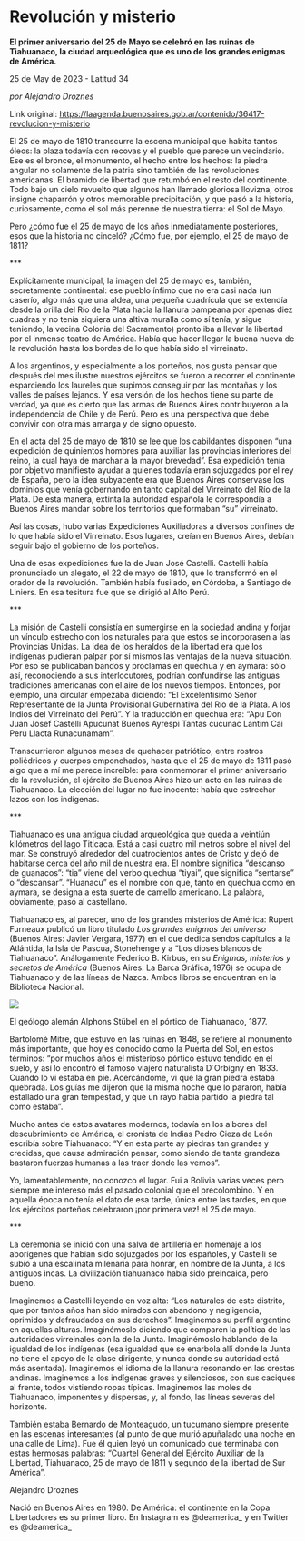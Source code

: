 # Revolución y misterio

**El primer aniversario del 25 de Mayo se celebró en las ruinas de Tiahuanaco, la ciudad arqueológica que es uno de los grandes enigmas de América.**

25 de May de 2023 - Latitud 34

_por Alejandro Droznes_

Link original: https://laagenda.buenosaires.gob.ar/contenido/36417-revolucion-y-misterio



El 25 de mayo de 1810 transcurre la escena municipal que habita tantos óleos: la plaza todavía con recovas y el pueblo que parece un vecindario. Ese es el bronce, el monumento, el hecho entre los hechos: la piedra angular no solamente de la patria sino también de las revoluciones americanas. El bramido de libertad que retumbó en el resto del continente. Todo bajo un cielo revuelto que algunos han llamado gloriosa llovizna, otros insigne chaparrón y otros memorable precipitación, y que pasó a la historia, curiosamente, como el sol más perenne de nuestra tierra: el Sol de Mayo.




Pero ¿cómo fue el 25 de mayo de los años inmediatamente posteriores, esos que la historia no cinceló? ¿Cómo fue, por ejemplo, el 25 de mayo de 1811?




\*\*\*




Explícitamente municipal, la imagen del 25 de mayo es, también, secretamente continental: ese pueblo ínfimo que no era casi nada (un caserío, algo más que una aldea, una pequeña cuadrícula que se extendía desde la orilla del Río de la Plata hacia la llanura pampeana por apenas diez cuadras y no tenía siquiera una altiva muralla como sí tenía, y sigue teniendo, la vecina Colonia del Sacramento) pronto iba a llevar la libertad por el inmenso teatro de América. Había que hacer llegar la buena nueva de la revolución hasta los bordes de lo que había sido el virreinato.




A los argentinos, y especialmente a los porteños, nos gusta pensar que después del mes ilustre nuestros ejércitos se fueron a recorrer el continente esparciendo los laureles que supimos conseguir por las montañas y los valles de países lejanos. Y esa versión de los hechos tiene su parte de verdad, ya que es cierto que las armas de Buenos Aires contribuyeron a la independencia de Chile y de Perú. Pero es una perspectiva que debe convivir con otra más amarga y de signo opuesto.




En el acta del 25 de mayo de 1810 se lee que los cabildantes disponen “una expedición de quinientos hombres para auxiliar las provincias interiores del reino, la cual haya de marchar a la mayor brevedad”. Esa expedición tenía por objetivo manifiesto ayudar a quienes todavía eran sojuzgados por el rey de España, pero la idea subyacente era que Buenos Aires conservase los dominios que venía gobernando en tanto capital del Virreinato del Río de la Plata. De esta manera, extinta la autoridad española le correspondía a Buenos Aires mandar sobre los territorios que formaban “su” virreinato.




Así las cosas, hubo varias Expediciones Auxiliadoras a diversos confines de lo que había sido el Virreinato. Esos lugares, creían en Buenos Aires, debían seguir bajo el gobierno de los porteños.




Una de esas expediciones fue la de Juan José Castelli. Castelli había pronunciado un alegato, el 22 de mayo de 1810, que lo transformó en el orador de la revolución. También había fusilado, en Córdoba, a Santiago de Liniers. En esa tesitura fue que se dirigió al Alto Perú.




\*\*\*




La misión de Castelli consistía en sumergirse en la sociedad andina y forjar un vínculo estrecho con los naturales para que estos se incorporasen a las Provincias Unidas. La idea de los heraldos de la libertad era que los indígenas pudieran palpar por sí mismos las ventajas de la nueva situación. Por eso se publicaban bandos y proclamas en quechua y en aymara: sólo así, reconociendo a sus interlocutores, podrían confundirse las antiguas tradiciones americanas con el aire de los nuevos tiempos. Entonces, por ejemplo, una circular empezaba diciendo: “El Excelentísimo Señor Representante de la Junta Provisional Gubernativa del Río de la Plata. A los Indios del Virreinato del Perú”. Y la traducción en quechua era: “Apu Don Juan Josef Castelli Apucunat Buenos Ayrespi Tantas cucunac Lantim Cai Perú Llacta Runacunamam”.




Transcurrieron algunos meses de quehacer patriótico, entre rostros poliédricos y cuerpos emponchados, hasta que el 25 de mayo de 1811 pasó algo que a mí me parece increíble: para conmemorar el primer aniversario de la revolución, el ejército de Buenos Aires hizo un acto en las ruinas de Tiahuanaco. La elección del lugar no fue inocente: había que estrechar lazos con los indígenas.




\*\*\*




Tiahuanaco es una antigua ciudad arqueológica que queda a veintiún kilómetros del lago Titicaca. Está a casi cuatro mil metros sobre el nivel del mar. Se construyó alrededor del cuatrocientos antes de Cristo y dejó de habitarse cerca del año mil de nuestra era. El nombre significa “descanso de guanacos”: “tia” viene del verbo quechua “tiyai”, que significa “sentarse” o “descansar”. “Huanacu” es el nombre con que, tanto en quechua como en aymara, se designa a esta suerte de camello americano. La palabra, obviamente, pasó al castellano.




Tiahuanaco es, al parecer, uno de los grandes misterios de América: Rupert Furneaux publicó un libro titulado *Los grandes enigmas del universo* (Buenos Aires: Javier Vergara, 1977) en el que dedica sendos capítulos a la Atlántida, la Isla de Pascua, Stonehenge y a “Los dioses blancos de Tiahuanaco”. Análogamente Federico B. Kirbus, en su *Enigmas, misterios y secretos de América* (Buenos Aires: La Barca Gráfica, 1976) se ocupa de Tiahuanaco y de las líneas de Nazca. Ambos libros se encuentran en la Biblioteca Nacional.




![](https://cdn.feater.me/files/images/1244026/68255ac5-5ff1-4656-a238-6ecde7590636.jpg)




El geólogo alemán Alphons Stübel en el pórtico de Tiahuanaco, 1877.




Bartolomé Mitre, que estuvo en las ruinas en 1848, se refiere al monumento más importante, que hoy es conocido como la Puerta del Sol, en estos términos: “por muchos años el misterioso pórtico estuvo tendido en el suelo, y así lo encontró el famoso viajero naturalista D´Orbigny en 1833. Cuando lo vi estaba en pie. Acercándome, vi que la gran piedra estaba quebrada. Los guías me dijeron que la misma noche que lo pararon, había estallado una gran tempestad, y que un rayo había partido la piedra tal como estaba”.




Mucho antes de estos avatares modernos, todavía en los albores del descubrimiento de América, el cronista de Indias Pedro Cieza de León escribía sobre Tiahuanaco: “Y en esta parte ay piedras tan grandes y crecidas, que causa admiración pensar, como siendo de tanta grandeza bastaron fuerzas humanas a las traer donde las vemos”.




Yo, lamentablemente, no conozco el lugar. Fui a Bolivia varias veces pero siempre me interesó más el pasado colonial que el precolombino. Y en aquella época no tenía el dato de esa tarde, única entre las tardes, en que los ejércitos porteños celebraron ¡por primera vez! el 25 de mayo.




\*\*\*




La ceremonia se inició con una salva de artillería en homenaje a los aborígenes que habían sido sojuzgados por los españoles, y Castelli se subió a una escalinata milenaria para honrar, en nombre de la Junta, a los antiguos incas. La civilización tiahuanaco había sido preincaica, pero bueno.




Imaginemos a Castelli leyendo en voz alta: “Los naturales de este distrito, que por tantos años han sido mirados con abandono y negligencia, oprimidos y defraudados en sus derechos”. Imaginemos su perfil argentino en aquellas alturas. Imaginémoslo diciendo que comparen la política de las autoridades virreinales con la de la Junta. Imaginémoslo hablando de la igualdad de los indígenas (esa igualdad que se enarbola allí donde la Junta no tiene el apoyo de la clase dirigente, y nunca donde su autoridad está más asentada). Imaginemos el idioma de la llanura resonando en las crestas andinas. Imaginemos a los indígenas graves y silenciosos, con sus caciques al frente, todos vistiendo ropas típicas. Imaginemos las moles de Tiahuanaco, imponentes y dispersas, y, al fondo, las líneas severas del horizonte.




También estaba Bernardo de Monteagudo, un tucumano siempre presente en las escenas interesantes (al punto de que murió apuñalado una noche en una calle de Lima). Fue él quien leyó un comunicado que terminaba con estas hermosas palabras: “Cuartel General del Ejército Auxiliar de la Libertad, Tiahuanaco, 25 de mayo de 1811 y segundo de la libertad de Sur América”.




Alejandro Droznes




Nació en Buenos Aires en 1980. De América: el continente en la Copa Libertadores es su primer libro. En Instagram es @deamerica\_ y en Twitter es @deamerica\_



